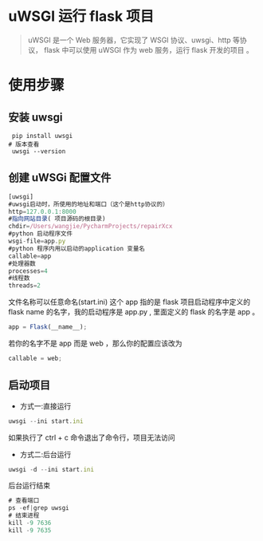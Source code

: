 # uWSGI 运行 flask 项目

> uWSGI 是一个 Web 服务器，它实现了 WSGI 协议、uwsgi、http 等协议， flask 中可以使用 uWSGI 作为 web 服务，运行 flask 开发的项目 。

# 使用步骤

## 安装 uwsgi

```shell
 pip install uwsgi
# 版本查看
 uwsgi --version
```

## 创建 uWSGi 配置文件

```js
[uwsgi]
#uwsgi启动时，所使用的地址和端口（这个是http协议的）
http=127.0.0.1:8000
#指向网站目录( 项目源码的根目录)
chdir=/Users/wangjie/PycharmProjects/repairXcx
#python 启动程序文件
wsgi-file=app.py
#python 程序内用以启动的application 变量名
callable=app
#处理器数
processes=4
#线程数
threads=2
```

文件名称可以任意命名(start.ini)
这个 app 指的是 flask 项目启动程序中定义的 flask name 的名字，我的启动程序是 app.py , 里面定义的 flask 的名字是 app 。

```js
app = Flask(__name__);
```

若你的名字不是 app 而是 web ，那么你的配置应该改为

```js
callable = web;
```

## 启动项目

- 方式一:直接运行

```js
uwsgi --ini start.ini
```

如果执行了 ctrl + c 命令退出了命令行，项目无法访问

- 方式二:后台运行

```js
uwsgi -d --ini start.ini
```

后台运行结束

```js
# 查看端口
ps -ef|grep uwsgi
# 结束进程
kill -9 7636
kill -9 7635
```
